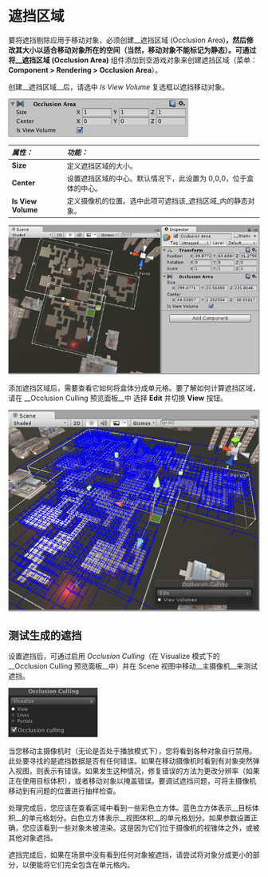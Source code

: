 遮挡区域
==============


要将遮挡剔除应用于移动对象，必须创建__遮挡区域 (Occlusion Area)__，然后修改其大小以适合移动对象所在的空间（当然，移动对象不能标记为静态）。可通过将__遮挡区域 (Occlusion Area)__ 组件添加到空游戏对象来创建遮挡区域（菜单：__Component &gt; Rendering &gt; Occlusion Area__）。

创建__遮挡区域__后，请选中 _Is View Volume_ 复选框以遮挡移动对象。


![](../uploads/Main/Inspector-OcclusionArea.png) 


|**_属性：_** |**_功能：_** |
|:---|:---|
|__Size__ |定义遮挡区域的大小。|
|__Center__ |设置遮挡区域的中心。默认情况下，此设置为 0,0,0，位于盒体的中心。|
|__Is View Volume__ |定义摄像机的位置。选中此项可遮挡该_遮挡区域_内的静态对象。|

![移动对象的遮挡区域 (Occlusion Area) 属性。](../uploads/Main/OcclusionCullingOcclusionArea.png)

添加遮挡区域后，需要查看它如何将盒体分成单元格。要了解如何计算遮挡区域，请在 __Occlusion Culling 预览面板__中
选择 __Edit__ 并切换 __View__ 按钮。

![](../uploads/Main/OcclusionCullingViewVolumes.png) 

测试生成的遮挡
-------------------------------


设置遮挡后，可通过启用 _Occlusion Culling_（在 Visualize 模式下的 __Occlusion Culling 预览面板__中）并在 Scene 视图中移动__主摄像机__来测试遮挡。


![Scene 视图中的 Occlusion View 模式](../uploads/Main/OcclusionCullingVisualize.png)

当您移动主摄像机时（无论是否处于播放模式下），您将看到各种对象自行禁用。此处要寻找的是遮挡数据是否有任何错误。如果在移动摄像机时看到有对象突然弹入视图，则表示有错误。如果发生这种情况，修复错误的方法为更改分辨率（如果正在使用目标体积），或者移动对象以掩盖错误。要调试遮挡问题，可将主摄像机移动到有问题的位置进行抽样检查。


处理完成后，您应该在查看区域中看到一些彩色立方体。蓝色立方体表示__目标体积__的单元格划分。白色立方体表示__视图体积__的单元格划分。如果参数设置正确，您应该看到一些对象未被渲染。这是因为它们位于摄像机的视锥体之外，或被其他对象遮挡。

遮挡完成后，如果在场景中没有看到任何对象被遮挡，请尝试将对象分成更小的部分，以便能将它们完全包含在单元格内。

